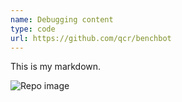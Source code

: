 ```yaml
---
name: Debugging content
type: code
url: https://github.com/qcr/benchbot
---
```


This is my markdown.

![Repo image](repo:qcr/ros_trees/docs/leaf_anatomy.png)
